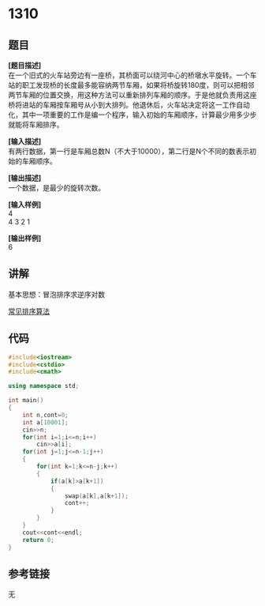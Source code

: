 # 1310
## 题目  
**[题目描述]**  
在一个旧式的火车站旁边有一座桥，其桥面可以绕河中心的桥墩水平旋转。一个车站的职工发现桥的长度最多能容纳两节车厢，如果将桥旋转180度，则可以把相邻两节车厢的位置交换，用这种方法可以重新排列车厢的顺序。于是他就负责用这座桥将进站的车厢按车厢号从小到大排列。他退休后，火车站决定将这一工作自动化，其中一项重要的工作是编一个程序，输入初始的车厢顺序，计算最少用多少步就能将车厢排序。  

**[输入描述]**   
有两行数据，第一行是车厢总数N（不大于10000），第二行是N个不同的数表示初始的车厢顺序。  

**[输出描述]**  
一个数据，是最少的旋转次数。  

**[输入样例]**  
4  
4 3 2 1  

**[输出样例]**  
6  

## 讲解    
基本思想：冒泡排序求逆序对数   

[常见排序算法](a)  

## 代码   

```cpp
#include<iostream>  
#include<cstdio>  
#include<cmath>  

using namespace std;  

int main()  
{
	int n,cont=0;  
	int a[10001];  
	cin>>n;  
	for(int i=1;i<=n;i++)  
		cin>>a[i];  
	for(int j=1;j<=n-1;j++)  
	{  
		for(int k=1;k<=n-j;k++)  
		{  
			if(a[k]>a[k+1])  
			{  
				swap(a[k],a[k+1]);  
				cont++;  
			}  
		}  
	}  
	cout<<cont<<endl;  
	return 0;  
}  
```

## 参考链接  
无  
